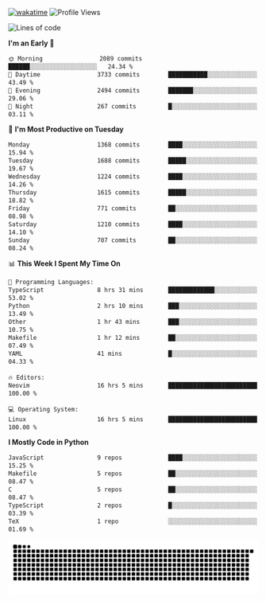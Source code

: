 [![wakatime](https://wakatime.com/badge/user/b920b284-3cde-4cd4-b72e-f7f22d050b16.svg)](https://wakatime.com/@b920b284-3cde-4cd4-b72e-f7f22d050b16)
![Profile Views](http://img.shields.io/badge/Profile%20Views-4586-blue)
<!--START_SECTION:waka-->
![Lines of code](https://img.shields.io/badge/From%20Hello%20World%20I%27ve%20Written-6.8%20million%20lines%20of%20code-blue)

**I'm an Early 🐤** 

```text
🌞 Morning                2089 commits        ██████░░░░░░░░░░░░░░░░░░░   24.34 % 
🌆 Daytime                3733 commits        ███████████░░░░░░░░░░░░░░   43.49 % 
🌃 Evening                2494 commits        ███████░░░░░░░░░░░░░░░░░░   29.06 % 
🌙 Night                  267 commits         █░░░░░░░░░░░░░░░░░░░░░░░░   03.11 % 
```
📅 **I'm Most Productive on Tuesday** 

```text
Monday                   1368 commits        ████░░░░░░░░░░░░░░░░░░░░░   15.94 % 
Tuesday                  1688 commits        █████░░░░░░░░░░░░░░░░░░░░   19.67 % 
Wednesday                1224 commits        ████░░░░░░░░░░░░░░░░░░░░░   14.26 % 
Thursday                 1615 commits        █████░░░░░░░░░░░░░░░░░░░░   18.82 % 
Friday                   771 commits         ██░░░░░░░░░░░░░░░░░░░░░░░   08.98 % 
Saturday                 1210 commits        ████░░░░░░░░░░░░░░░░░░░░░   14.10 % 
Sunday                   707 commits         ██░░░░░░░░░░░░░░░░░░░░░░░   08.24 % 
```


📊 **This Week I Spent My Time On** 

```text
💬 Programming Languages: 
TypeScript               8 hrs 31 mins       █████████████░░░░░░░░░░░░   53.02 % 
Python                   2 hrs 10 mins       ███░░░░░░░░░░░░░░░░░░░░░░   13.49 % 
Other                    1 hr 43 mins        ███░░░░░░░░░░░░░░░░░░░░░░   10.75 % 
Makefile                 1 hr 12 mins        ██░░░░░░░░░░░░░░░░░░░░░░░   07.49 % 
YAML                     41 mins             █░░░░░░░░░░░░░░░░░░░░░░░░   04.33 % 

🔥 Editors: 
Neovim                   16 hrs 5 mins       █████████████████████████   100.00 % 

💻 Operating System: 
Linux                    16 hrs 5 mins       █████████████████████████   100.00 % 
```

**I Mostly Code in Python** 

```text
JavaScript               9 repos             ████░░░░░░░░░░░░░░░░░░░░░   15.25 % 
Makefile                 5 repos             ██░░░░░░░░░░░░░░░░░░░░░░░   08.47 % 
C                        5 repos             ██░░░░░░░░░░░░░░░░░░░░░░░   08.47 % 
TypeScript               2 repos             █░░░░░░░░░░░░░░░░░░░░░░░░   03.39 % 
TeX                      1 repo              ░░░░░░░░░░░░░░░░░░░░░░░░░   01.69 % 
```




<!--END_SECTION:waka-->
![Snake animation](https://raw.githubusercontent.com/timmypidashev/timmypidashev/main/commits.svg)
